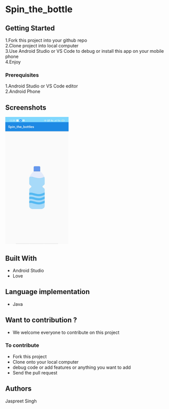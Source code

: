 # Spin_the_bottle

## Getting Started

1.Fork this project into your github repo</br>
2.Clone project into local computer</br>
3.Use Android Studio or VS Code to debug or install this app on your mobile phone</br>
4.Enjoy

### Prerequisites
1.Android Studio or VS Code editor </br>
2.Android Phone </br>



## Screenshots


<img src="Screenshots/a.jpg" width=200 height=400 />



## Built With

* Android Studio
* Love

## Language implementation
* Java


## Want to contribution ?
* We welcome everyone to contribute on this project
### To contribute
* Fork this project
* Clone onto your local computer
* debug code or add features or anything you want to add
* Send the pull request

## Authors

Jaspreet Singh

